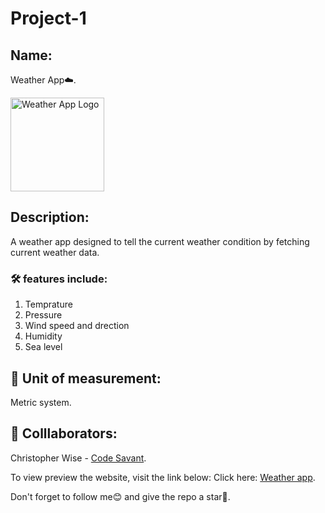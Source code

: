 # Project-1

## Name:

Weather App☁️.

<a href="https://weathercheck-11.netlify.app/" target="_blank" rel="noopener">
        <img src="https://encrypted-tbn0.gstatic.com/images?q=tbn:ANd9GcRzOsOPrEB9QvQrfBsxlntiN-7LVc9NNWr9ZzfbuG77OvldzEPleKTq06XU&s=10" alt="Weather App Logo" height="150" width="150" border-raidus="20"/>
</a>

## Description:

A weather app designed to tell the current weather condition by fetching current weather data.

### 🛠️ features include:

1. Temprature
2. Pressure
3. Wind speed and drection
4. Humidity
5. Sea level

## 📏 Unit of measurement:

Metric system.

## 👤 Colllaborators:

Christopher Wise - [Code Savant](https://github.com/Charcoal00).

To view preview the website, visit the link below:
Click here: [Weather app](https://weathercheck-11.netlify.app/).

Don't forget to follow me😊 and give the repo a star🌟.
